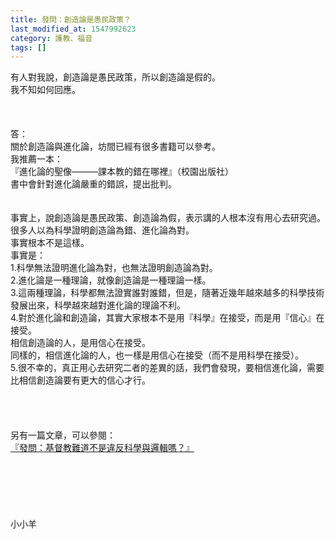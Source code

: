```yaml
---
title: 發問：創造論是愚民政策？
last_modified_at: 1547992623
category: 護教、福音
tags: []
---
```


<p>有人對我說，創造論是愚民政策，所以創造論是假的。<br/>我不知如何回應。<br/><!--more--><br/><br/><br/>答：<br/>關於創造論與進化論，坊間已經有很多書籍可以參考。<br/>我推薦一本：<br/>『進化論的聖像———課本教的錯在哪裡』（校園出版社）<br/>書中會針對進化論嚴重的錯誤，提出批判。<br/> <br/><br/>事實上，說創造論是愚民政策、創造論為假，表示講的人根本沒有用心去研究過。<br/>很多人以為科學證明創造論為錯、進化論為對。<br/>事實根本不是這樣。<br/>事實是：<br/>1.科學無法證明進化論為對，也無法證明創造論為對。<br/>2.進化論是一種理論，就像創造論是一種理論一樣。<br/>3.這兩種理論，科學都無法證實誰對誰錯，但是，隨著近幾年越來越多的科學技術發展出來，科學越來越對進化論的理論不利。<br/>4.對於進化論和創造論，其實大家根本不是用『科學』在接受，而是用『信心』在接受。<br/>相信創造論的人，是用信心在接受。<br/>同樣的，相信進化論的人，也一樣是用信心在接受（而不是用科學在接受）。<br/>5.很不幸的，真正用心去研究二者的差異的話，我們會發現，要相信進化論，需要比相信創造論要有更大的信心才行。<br/><br/><br/><br/><br/>另有一篇文章，可以參閱：<br/><a href="/posts/269195960">『發問：基督教難道不是違反科學與邏輯嗎？』</a><br/><br/><br/><br/><br/><br/><br/>小小羊
</p>